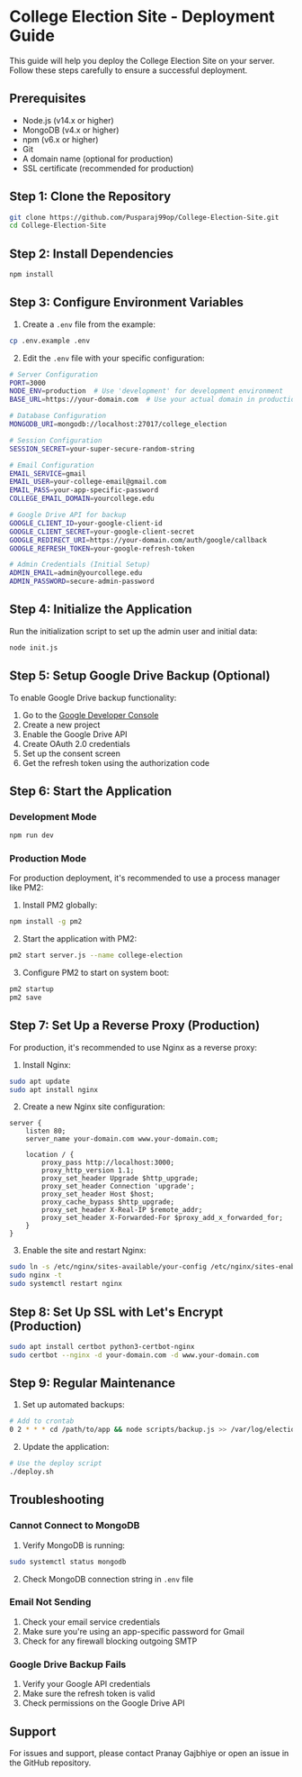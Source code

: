 # College Election Site - Deployment Guide

This guide will help you deploy the College Election Site on your server. Follow these steps carefully to ensure a successful deployment.

## Prerequisites

- Node.js (v14.x or higher)
- MongoDB (v4.x or higher)
- npm (v6.x or higher)
- Git
- A domain name (optional for production)
- SSL certificate (recommended for production)

## Step 1: Clone the Repository

```bash
git clone https://github.com/Pusparaj99op/College-Election-Site.git
cd College-Election-Site
```

## Step 2: Install Dependencies

```bash
npm install
```

## Step 3: Configure Environment Variables

1. Create a `.env` file from the example:

```bash
cp .env.example .env
```

2. Edit the `.env` file with your specific configuration:

```bash
# Server Configuration
PORT=3000
NODE_ENV=production  # Use 'development' for development environment
BASE_URL=https://your-domain.com  # Use your actual domain in production

# Database Configuration
MONGODB_URI=mongodb://localhost:27017/college_election

# Session Configuration
SESSION_SECRET=your-super-secure-random-string

# Email Configuration
EMAIL_SERVICE=gmail
EMAIL_USER=your-college-email@gmail.com
EMAIL_PASS=your-app-specific-password
COLLEGE_EMAIL_DOMAIN=yourcollege.edu

# Google Drive API for backup
GOOGLE_CLIENT_ID=your-google-client-id
GOOGLE_CLIENT_SECRET=your-google-client-secret
GOOGLE_REDIRECT_URI=https://your-domain.com/auth/google/callback
GOOGLE_REFRESH_TOKEN=your-google-refresh-token

# Admin Credentials (Initial Setup)
ADMIN_EMAIL=admin@yourcollege.edu
ADMIN_PASSWORD=secure-admin-password
```

## Step 4: Initialize the Application

Run the initialization script to set up the admin user and initial data:

```bash
node init.js
```

## Step 5: Setup Google Drive Backup (Optional)

To enable Google Drive backup functionality:

1. Go to the [Google Developer Console](https://console.developers.google.com/)
2. Create a new project
3. Enable the Google Drive API
4. Create OAuth 2.0 credentials
5. Set up the consent screen
6. Get the refresh token using the authorization code

## Step 6: Start the Application

### Development Mode

```bash
npm run dev
```

### Production Mode

For production deployment, it's recommended to use a process manager like PM2:

1. Install PM2 globally:

```bash
npm install -g pm2
```

2. Start the application with PM2:

```bash
pm2 start server.js --name college-election
```

3. Configure PM2 to start on system boot:

```bash
pm2 startup
pm2 save
```

## Step 7: Set Up a Reverse Proxy (Production)

For production, it's recommended to use Nginx as a reverse proxy:

1. Install Nginx:

```bash
sudo apt update
sudo apt install nginx
```

2. Create a new Nginx site configuration:

```
server {
    listen 80;
    server_name your-domain.com www.your-domain.com;

    location / {
        proxy_pass http://localhost:3000;
        proxy_http_version 1.1;
        proxy_set_header Upgrade $http_upgrade;
        proxy_set_header Connection 'upgrade';
        proxy_set_header Host $host;
        proxy_cache_bypass $http_upgrade;
        proxy_set_header X-Real-IP $remote_addr;
        proxy_set_header X-Forwarded-For $proxy_add_x_forwarded_for;
    }
}
```

3. Enable the site and restart Nginx:

```bash
sudo ln -s /etc/nginx/sites-available/your-config /etc/nginx/sites-enabled/
sudo nginx -t
sudo systemctl restart nginx
```

## Step 8: Set Up SSL with Let's Encrypt (Production)

```bash
sudo apt install certbot python3-certbot-nginx
sudo certbot --nginx -d your-domain.com -d www.your-domain.com
```

## Step 9: Regular Maintenance

1. Set up automated backups:

```bash
# Add to crontab
0 2 * * * cd /path/to/app && node scripts/backup.js >> /var/log/election-backup.log 2>&1
```

2. Update the application:

```bash
# Use the deploy script
./deploy.sh
```

## Troubleshooting

### Cannot Connect to MongoDB

1. Verify MongoDB is running:
```bash
sudo systemctl status mongodb
```

2. Check MongoDB connection string in `.env` file

### Email Not Sending

1. Check your email service credentials
2. Make sure you're using an app-specific password for Gmail
3. Check for any firewall blocking outgoing SMTP

### Google Drive Backup Fails

1. Verify your Google API credentials
2. Make sure the refresh token is valid
3. Check permissions on the Google Drive API

## Support

For issues and support, please contact Pranay Gajbhiye or open an issue in the GitHub repository.
